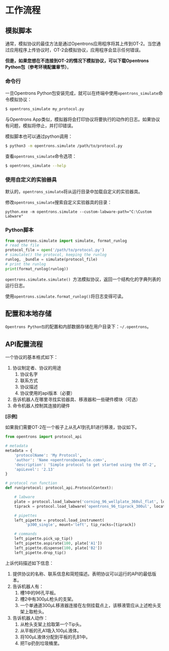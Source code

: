 # 工作流程

## 模拟脚本

通常，模拟协议的最佳方法是通过Opentrons应用程序将其上传到OT-2。当您通过应用程序上传协议时，OT-2会模拟协议，应用程序会显示任何错误。

**但是，如果您想在不连接到OT-2的情况下模拟协议，可以下载Opentrons Python包（参考环境配置章节）**。

### 命令行

一旦Opentrons Python包安装完成，就可以在终端中使用`opentrons_simulate`命令模拟协议：

```bash
$ opentrons_simulate my_protocol.py
```

与Opentrons App类似，模拟器将会打印协议将要执行的动作的日志。如果协议有问题，模拟将停止，并打印错误。

模拟脚本也可以通过python调用：

```bash
$ python3 -m opentrons.simulate /path/to/protocol.py
```

查看`opentrons_simulate`命令选项：

```bash
$ opentrons_simulate --help
```

### 使用自定义的实验器具

默认的，`opentrons_simulate`将从运行目录中加载自定义的实验器具。

修改`opentrons_simulate`搜索自定义实验器具的目录：

```shell
python.exe -m opentrons.simulate --custom-labware-path="C:\Custom Labware"
```

### Python脚本

```python
from opentrons.simulate import simulate, format_runlog
# read the file
protocol_file = open('/path/to/protocol.py')
# simulate() the protocol, keeping the runlog
runlog, _bundle = simulate(protocol_file)
# print the runlog
print(format_runlog(runlog))
```

`opentrons.simulate.simulate() `方法模拟协议，返回一个结构化的字典列表的运行日志。

使用`opentrons.simulate.format_runlog()`将日志变得可读。

## 配置和本地存储

`Opentrons Python包`的配置和内部数据存储在用户目录下：`~/.opentrons`。

## API配置流程

一个协议的基本格式如下：

1. 协议制定者、协议的用途
   1. 协议名字
   2. 联系方式
   3. 协议描述
   4. 协议使用的api版本（必要）
2. 告诉机器人在哪里寻找实验器具、移液器和一些硬件模块（可选）
3. 命令机器人控制其连接的硬件

**[示例]**

如果我们需要OT-2在一个板子上从孔A1到孔B1进行移液，协议如下。

```python
from opentrons import protocol_api

# metadata
metadata = {
    'protocolName': 'My Protocol',
    'author': 'Name <opentrons@example.com>',
    'description': 'Simple protocol to get started using the OT-2',
    'apiLevel': '2.13'
}

# protocol run function
def run(protocol: protocol_api.ProtocolContext):

    # labware
    plate = protocol.load_labware('corning_96_wellplate_360ul_flat', location='1')
    tiprack = protocol.load_labware('opentrons_96_tiprack_300ul', location='2')

    # pipettes
    left_pipette = protocol.load_instrument(
         'p300_single', mount='left', tip_racks=[tiprack])

    # commands
    left_pipette.pick_up_tip()
    left_pipette.aspirate(100, plate['A1'])
    left_pipette.dispense(100, plate['B2'])
    left_pipette.drop_tip()
```

上诉代码描述如下信息：

1. 提供协议的名称、联系信息和简短描述。表明协议可以运行的API的最低版本。
2. 告诉机器人有：
   1. 槽1中的96孔平板。
   2. 槽2中有300µL枪头的支架。
   3. 一个单通道300µL移液器连接在左侧挂载点上，该移液管应从上述枪头支架上取枪头。
3. 告诉机器人动作：
   1. 从枪头支架上拾取第一个Tip头。
   2. 从平板的孔A1吸入100µL液体。
   3. 将100µL液体分配到平板的孔B1中。
   4. 把Tip扔到垃圾桶里。
